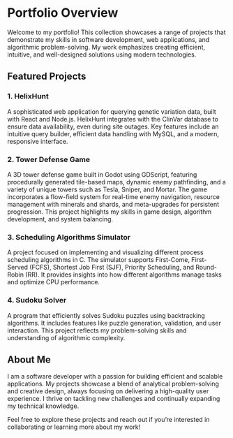 # Portfolio Overview

Welcome to my portfolio! This collection showcases a range of projects that demonstrate my skills in software development, web applications, and algorithmic problem-solving. My work emphasizes creating efficient, intuitive, and well-designed solutions using modern technologies.

## Featured Projects

### 1. HelixHunt  
A sophisticated web application for querying genetic variation data, built with React and Node.js. HelixHunt integrates with the ClinVar database to ensure data availability, even during site outages. Key features include an intuitive query builder, efficient data handling with MySQL, and a modern, responsive interface.

### 2. Tower Defense Game  
A 3D tower defense game built in Godot using GDScript, featuring procedurally generated tile-based maps, dynamic enemy pathfinding, and a variety of unique towers such as Tesla, Sniper, and Mortar. The game incorporates a flow-field system for real-time enemy navigation, resource management with minerals and shards, and meta-upgrades for persistent progression. This project highlights my skills in game design, algorithm development, and system balancing.

### 3. Scheduling Algorithms Simulator  
A project focused on implementing and visualizing different process scheduling algorithms in C. The simulator supports First-Come, First-Served (FCFS), Shortest Job First (SJF), Priority Scheduling, and Round-Robin (RR). It provides insights into how different algorithms manage tasks and optimize CPU performance.

### 4. Sudoku Solver  
A program that efficiently solves Sudoku puzzles using backtracking algorithms. It includes features like puzzle generation, validation, and user interaction. This project reflects my problem-solving skills and understanding of algorithmic complexity.

## About Me  

I am a software developer with a passion for building efficient and scalable applications. My projects showcase a blend of analytical problem-solving and creative design, always focusing on delivering a high-quality user experience. I thrive on tackling new challenges and continually expanding my technical knowledge.

Feel free to explore these projects and reach out if you’re interested in collaborating or learning more about my work!
